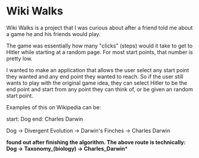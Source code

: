 # Wiki Walks

Wiki Walks is a project that I was curious about after a friend told me about a game he and his friends would play.

The game was essentially how many "clicks" (steps) would it take to get to Hitler while starting at a random page. For most start points, that number is pretty low.

I wanted to make an application that allows the user select any start point they wanted and any end point they wanted to reach. So if the user still wants to play with the original game idea, they can select Hitler to be the end point and start from any point they can think of, or be given an random start point.

Examples of this on Wikipedia can be:

start: Dog
end: Charles Darwin

Dog -> Divergent Evolution -> Darwin's Finches -> Charles Darwin

**found out after finishing the algorithm. The above route is technically:
Dog -> Taxonomy_(biology) -> Charles_Darwin***
